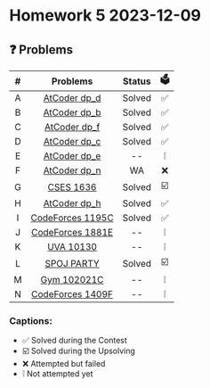 # Homework 5 2023-12-09

## ❓ Problems
| # | Problems                                                             | Status | 🗳️ |
|:-:|:--------------------------------------------------------------------:|:------:|:---:|
| A |[AtCoder dp_d](https://vjudge.net/problem/AtCoder-dp_d/origin)        | Solved | ✅ |
| B |[AtCoder dp_b](https://vjudge.net/problem/AtCoder-dp_b/origin)        | Solved | ✅ |
| C |[AtCoder dp_f](https://vjudge.net/problem/AtCoder-dp_f/origin)        | Solved | ✅ |
| D |[AtCoder dp_c](https://vjudge.net/problem/AtCoder-dp_c/origin)        | Solved | ✅ |
| E |[AtCoder dp_e](https://vjudge.net/problem/AtCoder-dp_e/origin)        |   --   | ❕ |
| F |[AtCoder dp_n](https://vjudge.net/problem/AtCoder-dp_n/origin)        |   WA   | ❌ |
| G |[CSES 1636](https://vjudge.net/problem/CSES-1636/origin)              | Solved | ☑️ |
| H |[AtCoder dp_h](https://vjudge.net/problem/AtCoder-dp_h/origin)        | Solved | ✅ |
| I |[CodeForces 1195C](https://vjudge.net/problem/CodeForces-1195C/origin)| Solved | ✅ |
| J |[CodeForces 1881E](https://vjudge.net/problem/CodeForces-1881E/origin)|   --   | ❕ |
| K |[UVA 10130](https://vjudge.net/problem/UVA-10130/origin)              |   --   | ❕ |
| L |[SPOJ PARTY](https://vjudge.net/problem/SPOJ-PARTY/origin)            | Solved | ☑️ |
| M |[Gym 102021C](https://vjudge.net/problem/Gym-102021C/origin)          |   --   | ❕ |
| N |[CodeForces 1409F](https://vjudge.net/problem/CodeForces-1409F/origin)|   --   | ❕ |

### Captions: 
* ✅ Solved during the Contest
* ☑️ Solved during the Upsolving 
* ❌ Attempted but failed
* ❕ Not attempted yet